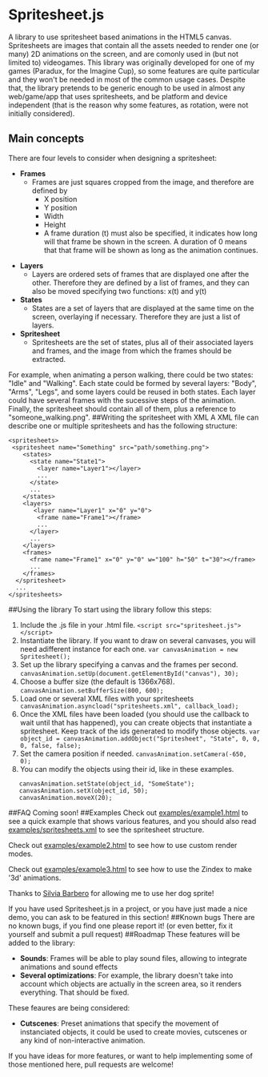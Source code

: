 # Spritesheet.js
A library to use spritesheet based animations in the HTML5 canvas. Spritesheets are images that contain all the assets needed to render one (or many) 2D animations on the screen, and are comonly used in (but not limited to) videogames. This library was originally developed for one of my games (Paradux, for the Imagine Cup), so some features are quite particular and they won't be needed in most of the common usage cases. Despite that, the library pretends to be generic enough to be used in almost any web/game/app that uses spritesheets, and be platform and device independent (that is the reason why some features, as rotation, were not initially considered).
## Main concepts
There are four levels to consider when designing a spritesheet:
* **Frames**
  - Frames are just squares cropped from the image, and therefore are defined by
    - X position
    - Y position
    - Width
    - Height
    - A frame duration (t) must also be specified, it indicates how long will that frame be shown in the screen. A duration of 0 means that that frame will be shown as long as the animation continues.
- **Layers**
  - Layers are ordered sets of frames that are displayed one after the other. Therefore they are defined by a list of frames, and they can also be moved specifying two functions: x(t) and y(t)
- **States**
  - States are a set of layers that are displayed at the same time on the screen, overlaying if necessary. Therefore they are just a list of layers.
- **Spritesheet**
  - Spritesheets are the set of states, plus all of their associated layers and frames, and the image from which the frames should be extracted.

For example, when animating a person walking, there could be two states: "Idle" and "Walking". Each state could be formed by several layers: "Body", "Arms", "Legs", and some layers could be reused in both states. Each layer could have several frames with the sucessive steps of the animation. Finally, the spritesheet should contain all of them, plus a reference to "someone_walking.png". 
##Writing the spritesheet with XML
A XML file can describe one or multiple spritesheets and has the following structure:
```
<spritesheets>
 <spritesheet name="Something" src="path/something.png">
    <states>
      <state name="State1">
        <layer name="Layer1"></layer>
        ...
      </state>
      ...
    </states>
    <layers>
       <layer name="Layer1" x="0" y="0">
        <frame name="Frame1"></frame>
        ...
      </layer>
      ...
    </layers>
    <frames>
      <frame name="Frame1" x="0" y="0" w="100" h="50" t="30"></frame>
      ...
    </frames>
  </spritesheet>
  ...
</spritesheets>
```
##Using the library
To start using the library follow this steps:
  1. Include the .js file in your .html file.
  `<script src="spritesheet.js"></script>`
  2. Instantiate the library. If you want to draw on several canvases, you will need adifferent instance for each one.
  `var canvasAnimation = new Spritesheet();`
  3. Set up the library specifying a canvas and the frames per second.
  `canvasAnimation.setUp(document.getElementById("canvas"), 30);`
  4. Choose a buffer size (the default is 1366x768).
  `canvasAnimation.setBufferSize(800, 600);`
  5. Load one or several XML files with your spritesheets
  ` canvasAnimation.asyncload("spritesheets.xml", callback_load);`
  6. Once the XML files have been loaded (you should use the callback to wait until that has happened), you can create objects that instantiate a spritesheet. Keep track of the ids generated to modify those objects.
  `var object_id = canvasAnimation.addObject("Spritesheet", "State", 0, 0, 0, false, false);`
  7. Set the camera position if needed.
  `canvasAnimation.setCamera(-650, 0);`
  8. You can modify the objects using their id, like in these examples.
```
   canvasAnimation.setState(object_id, "SomeState");
   canvasAnimation.setX(object_id, 50);
   canvasAnimation.moveX(20);
```

##FAQ
Coming soon!
##Examples
Check out [examples/example1.html](https://github.com/arcadiogarcia/Spritesheet.js/blob/master/examples/example1.html) to see a quick example that shows various features, and you should also read [examples/spritesheets.xml](https://github.com/arcadiogarcia/Spritesheet.js/blob/master/examples/spritesheets.xml) to see the spritesheet structure.

Check out [examples/example2.html](https://github.com/arcadiogarcia/Spritesheet.js/blob/master/examples/example2.html) to see how to use custom render modes.

Check out [examples/example3.html](https://github.com/arcadiogarcia/Spritesheet.js/blob/master/examples/example3.html) to see how to use the Zindex to make '3d' animations.

Thanks to [Silvia Barbero](http://silvishinystar.deviantart.com/) for allowing me to use her dog sprite!

If you have used Spritesheet.js in a project, or you have just made a nice demo, you can ask to be featured in this section!
##Known bugs
There are no known bugs, if you find one please report it! (or even better, fix it yourself and submit a pull request)
##Roadmap
These features will be added to the library:
  - **Sounds**:
  Frames will be able to play sound files, allowing to integrate animations and sound effects
  - **Several optimizations**:
  For example, the library doesn't take into account which objects are actually in the screen area, so it renders everything. That should be fixed.

These feaures are being considered:
  - **Cutscenes**:
  Preset animations that specify the movement of instanciated objects, it could be used to create movies, cutscenes or any kind of non-interactive animation.

If you have ideas for more features, or want to help implementing some of those mentioned here, pull requests are welcome!



